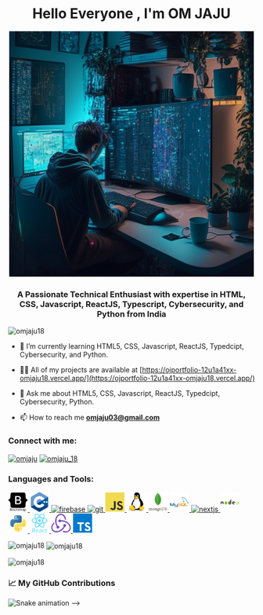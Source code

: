 <h1 align="center">Hello Everyone , I'm OM JAJU </h1>
<div align="center"> <img src="https://raw.githubusercontent.com/omjaju18/omjaju18/main/Github Profile.png" widrh="500px" height="500px"> </div>
<h3 align="center">A Passionate Technical Enthusiast with expertise in HTML, CSS, Javascript, ReactJS, Typescript, Cybersecurity, and Python from India</h3>


<p align="left"> <img src="https://komarev.com/ghpvc/?username=omjaju18&label=Profile%20views&color=0e75b6&style=flat" alt="omjaju18" /> </p>


- 🌱 I’m currently learning  HTML5, CSS, Javascript, ReactJS, Typedcipt, Cybersecurity, and Python.

- 👨‍💻 All of my projects are available at [https://ojportfolio-12u1a41xx-omjaju18.vercel.app/](https://ojportfolio-12u1a41xx-omjaju18.vercel.app/)

- 💬 Ask me about HTML5, CSS, Javascript, ReactJS, Typedcipt, Cybersecurity, Python.

- 📫 How to reach me **omjaju03@gmail.com**


<h3 align="left">Connect with me:</h3>
<p align="left">
<a href="https://www.linkedin.com/in/omjaju/" target="blank"><img align="center" src="https://raw.githubusercontent.com/rahuldkjain/github-profile-readme-generator/master/src/images/icons/Social/linked-in-alt.svg" alt="omjaju" height="30" width="40" /></a>
<a href="https://instagram.com/omjaju_18" target="blank"><img align="center" src="https://raw.githubusercontent.com/rahuldkjain/github-profile-readme-generator/master/src/images/icons/Social/instagram.svg" alt="omjaju_18" height="30" width="40" /></a>
  
</p>

<h3 align="left">Languages and Tools:</h3>
<p align="left"> <a href="https://getbootstrap.com" target="_blank" rel="noreferrer"> <img src="https://raw.githubusercontent.com/devicons/devicon/master/icons/bootstrap/bootstrap-plain-wordmark.svg" alt="bootstrap" width="40" height="40"/> </a> <a href="https://www.w3schools.com/cpp/" target="_blank" rel="noreferrer"> <img src="https://raw.githubusercontent.com/devicons/devicon/master/icons/cplusplus/cplusplus-original.svg" alt="cplusplus" width="40" height="40"/> </a> <a href="https://firebase.google.com/" target="_blank" rel="noreferrer"> <img src="https://www.vectorlogo.zone/logos/firebase/firebase-icon.svg" alt="firebase" width="40" height="40"/> </a> <a href="https://git-scm.com/" target="_blank" rel="noreferrer"> <img src="https://www.vectorlogo.zone/logos/git-scm/git-scm-icon.svg" alt="git" width="40" height="40"/> </a> <a href="https://developer.mozilla.org/en-US/docs/Web/JavaScript" target="_blank" rel="noreferrer"> <img src="https://raw.githubusercontent.com/devicons/devicon/master/icons/javascript/javascript-original.svg" alt="javascript" width="40" height="40"/> </a> <a href="https://www.linux.org/" target="_blank" rel="noreferrer"> <img src="https://raw.githubusercontent.com/devicons/devicon/master/icons/linux/linux-original.svg" alt="linux" width="40" height="40"/> </a> <a href="https://www.mongodb.com/" target="_blank" rel="noreferrer"> <img src="https://raw.githubusercontent.com/devicons/devicon/master/icons/mongodb/mongodb-original-wordmark.svg" alt="mongodb" width="40" height="40"/> </a> <a href="https://www.mysql.com/" target="_blank" rel="noreferrer"> <img src="https://raw.githubusercontent.com/devicons/devicon/master/icons/mysql/mysql-original-wordmark.svg" alt="mysql" width="40" height="40"/> </a> <a href="https://nextjs.org/" target="_blank" rel="noreferrer"> <img src="https://cdn.worldvectorlogo.com/logos/nextjs-2.svg" alt="nextjs" width="40" height="40"/> </a> <a href="https://nodejs.org" target="_blank" rel="noreferrer"> <img src="https://raw.githubusercontent.com/devicons/devicon/master/icons/nodejs/nodejs-original-wordmark.svg" alt="nodejs" width="40" height="40"/> </a> <a href="https://www.python.org" target="_blank" rel="noreferrer"> <img src="https://raw.githubusercontent.com/devicons/devicon/master/icons/python/python-original.svg" alt="python" width="40" height="40"/> </a> <a href="https://reactjs.org/" target="_blank" rel="noreferrer"> <img src="https://raw.githubusercontent.com/devicons/devicon/master/icons/react/react-original-wordmark.svg" alt="react" width="40" height="40"/> </a> <a href="https://redux.js.org" target="_blank" rel="noreferrer"> <img src="https://raw.githubusercontent.com/devicons/devicon/master/icons/redux/redux-original.svg" alt="redux" width="40" height="40"/> </a> <a href="https://www.typescriptlang.org/" target="_blank" rel="noreferrer"> <img src="https://raw.githubusercontent.com/devicons/devicon/master/icons/typescript/typescript-original.svg" alt="typescript" width="40" height="40"/> </a> </p>

<p><img align="left" src="https://github-readme-stats.vercel.app/api/top-langs?username=omjaju18&show_icons=true&locale=en&layout=compact" alt="omjaju18" /></p>

<p>&nbsp;<img align="center" src="https://github-readme-stats.vercel.app/api?username=omjaju18&show_icons=true&locale=en" alt="omjaju18" /></p>

<p><img align="center" src="https://github-readme-streak-stats.herokuapp.com/?user=omjaju18&" alt="omjaju18" /></p>

### 📈 My GitHub Contributions
![Snake animation](https://github.com/omjaju18/omjaju18/blob/output/github-contribution-grid-snake.svg)
-->
